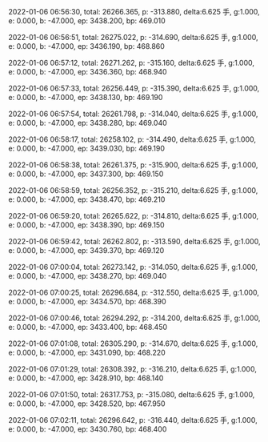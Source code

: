 2022-01-06 06:56:30, total: 26266.365, p: -313.880, delta:6.625 手, g:1.000, e: 0.000, b: -47.000, ep: 3438.200, bp: 469.010

2022-01-06 06:56:51, total: 26275.022, p: -314.690, delta:6.625 手, g:1.000, e: 0.000, b: -47.000, ep: 3436.190, bp: 468.860

2022-01-06 06:57:12, total: 26271.262, p: -315.160, delta:6.625 手, g:1.000, e: 0.000, b: -47.000, ep: 3436.360, bp: 468.940

2022-01-06 06:57:33, total: 26256.449, p: -315.390, delta:6.625 手, g:1.000, e: 0.000, b: -47.000, ep: 3438.130, bp: 469.190

2022-01-06 06:57:54, total: 26261.798, p: -314.040, delta:6.625 手, g:1.000, e: 0.000, b: -47.000, ep: 3438.280, bp: 469.040

2022-01-06 06:58:17, total: 26258.102, p: -314.490, delta:6.625 手, g:1.000, e: 0.000, b: -47.000, ep: 3439.030, bp: 469.190

2022-01-06 06:58:38, total: 26261.375, p: -315.900, delta:6.625 手, g:1.000, e: 0.000, b: -47.000, ep: 3437.300, bp: 469.150

2022-01-06 06:58:59, total: 26256.352, p: -315.210, delta:6.625 手, g:1.000, e: 0.000, b: -47.000, ep: 3438.470, bp: 469.210

2022-01-06 06:59:20, total: 26265.622, p: -314.810, delta:6.625 手, g:1.000, e: 0.000, b: -47.000, ep: 3438.390, bp: 469.150

2022-01-06 06:59:42, total: 26262.802, p: -313.590, delta:6.625 手, g:1.000, e: 0.000, b: -47.000, ep: 3439.370, bp: 469.120

2022-01-06 07:00:04, total: 26273.142, p: -314.050, delta:6.625 手, g:1.000, e: 0.000, b: -47.000, ep: 3438.270, bp: 469.040

2022-01-06 07:00:25, total: 26296.684, p: -312.550, delta:6.625 手, g:1.000, e: 0.000, b: -47.000, ep: 3434.570, bp: 468.390

2022-01-06 07:00:46, total: 26294.292, p: -314.200, delta:6.625 手, g:1.000, e: 0.000, b: -47.000, ep: 3433.400, bp: 468.450

2022-01-06 07:01:08, total: 26305.290, p: -314.670, delta:6.625 手, g:1.000, e: 0.000, b: -47.000, ep: 3431.090, bp: 468.220

2022-01-06 07:01:29, total: 26308.392, p: -316.210, delta:6.625 手, g:1.000, e: 0.000, b: -47.000, ep: 3428.910, bp: 468.140

2022-01-06 07:01:50, total: 26317.753, p: -315.080, delta:6.625 手, g:1.000, e: 0.000, b: -47.000, ep: 3428.520, bp: 467.950

2022-01-06 07:02:11, total: 26296.642, p: -316.440, delta:6.625 手, g:1.000, e: 0.000, b: -47.000, ep: 3430.760, bp: 468.400